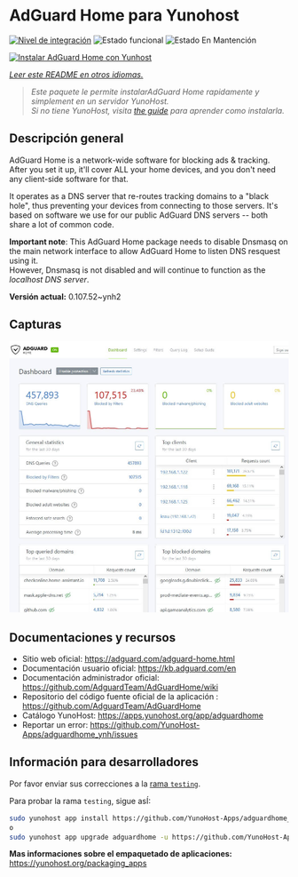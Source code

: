 <!--
Este archivo README esta generado automaticamente<https://github.com/YunoHost/apps/tree/master/tools/readme_generator>
No se debe editar a mano.
-->

# AdGuard Home para Yunohost

[![Nivel de integración](https://dash.yunohost.org/integration/adguardhome.svg)](https://ci-apps.yunohost.org/ci/apps/adguardhome/) ![Estado funcional](https://ci-apps.yunohost.org/ci/badges/adguardhome.status.svg) ![Estado En Mantención](https://ci-apps.yunohost.org/ci/badges/adguardhome.maintain.svg)

[![Instalar AdGuard Home con Yunhost](https://install-app.yunohost.org/install-with-yunohost.svg)](https://install-app.yunohost.org/?app=adguardhome)

*[Leer este README en otros idiomas.](./ALL_README.md)*

> *Este paquete le permite instalarAdGuard Home rapidamente y simplement en un servidor YunoHost.*  
> *Si no tiene YunoHost, visita [the guide](https://yunohost.org/install) para aprender como instalarla.*

## Descripción general

AdGuard Home is a network-wide software for blocking ads & tracking. After you set it up, it'll cover ALL your home devices, and you don't need any client-side software for that.

It operates as a DNS server that re-routes tracking domains to a "black hole", thus preventing your devices from connecting to those servers. It's based on software we use for our public AdGuard DNS servers -- both share a lot of common code.

**Important note**: This AdGuard Home package needs to disable Dnsmasq on the main network interface to allow AdGuard Home to listen DNS resquest using it.  
However, Dnsmasq is not disabled and will continue to function as the *localhost DNS server*.


**Versión actual:** 0.107.52~ynh2

## Capturas

![Captura de AdGuard Home](./doc/screenshots/screenshot.jpg)

## Documentaciones y recursos

- Sitio web oficial: <https://adguard.com/adguard-home.html>
- Documentación usuario oficial: <https://kb.adguard.com/en>
- Documentación administrador oficial: <https://github.com/AdguardTeam/AdGuardHome/wiki>
- Repositorio del código fuente oficial de la aplicación : <https://github.com/AdguardTeam/AdGuardHome>
- Catálogo YunoHost: <https://apps.yunohost.org/app/adguardhome>
- Reportar un error: <https://github.com/YunoHost-Apps/adguardhome_ynh/issues>

## Información para desarrolladores

Por favor enviar sus correcciones a la [rama `testing`](https://github.com/YunoHost-Apps/adguardhome_ynh/tree/testing).

Para probar la rama `testing`, sigue asÍ:

```bash
sudo yunohost app install https://github.com/YunoHost-Apps/adguardhome_ynh/tree/testing --debug
o
sudo yunohost app upgrade adguardhome -u https://github.com/YunoHost-Apps/adguardhome_ynh/tree/testing --debug
```

**Mas informaciones sobre el empaquetado de aplicaciones:** <https://yunohost.org/packaging_apps>
